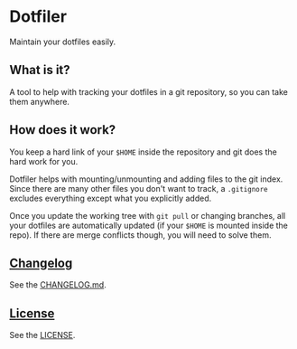 # Dotfiler

Maintain your dotfiles easily.


## What is it?

A tool to help with tracking your dotfiles
in a git repository,
so you can take them anywhere.


## How does it work?

You keep a hard link of your `$HOME`
inside the repository
and git does the hard work for you.

Dotfiler helps with mounting/unmounting
and adding files to the git index.
Since there are many other files
you don't want to track,
a `.gitignore` excludes everything
except what you explicitly added.

Once you update the working tree
with `git pull` or changing branches,
all your dotfiles are automatically updated
(if your `$HOME` is mounted inside the repo).
If there are merge conflicts though,
you will need to solve them.


## [Changelog]

See the [CHANGELOG.md][changelog].


## [License]

See the [LICENSE].


[changelog]: CHANGELOG.md
[license]: LICENSE
